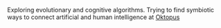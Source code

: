Exploring evolutionary and cognitive algorithms. Trying to find symbiotic ways to connect artificial and human intelligence at [Oktopus](https://www.oktopus.io/)
